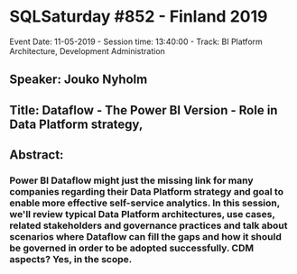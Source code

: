 # SQLSaturday #852 - Finland 2019
Event Date: 11-05-2019 - Session time: 13:40:00 - Track: BI Platform Architecture, Development  Administration
## Speaker: Jouko Nyholm
## Title: Dataflow - The Power BI Version - Role in Data Platform strategy,
## Abstract:
### Power BI Dataflow might just the missing link for many companies regarding their Data Platform strategy and goal to enable more effective self-service analytics. In this session, we'll review typical Data Platform architectures, use cases, related stakeholders and governance practices and talk about scenarios where Dataflow can fill the gaps and how it should be governed in order to be adopted successfully. CDM aspects? Yes, in the scope.

